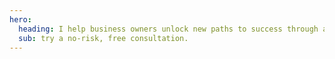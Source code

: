 ```yaml
---
hero:
  heading: I help business owners unlock new paths to success through automation and API integration.
  sub: try a no-risk, free consultation.
---
```

